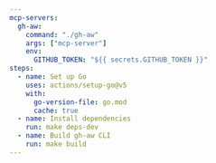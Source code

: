 ```yaml
---
mcp-servers:
  gh-aw:
    command: "./gh-aw"
    args: ["mcp-server"]
    env:
      GITHUB_TOKEN: "${{ secrets.GITHUB_TOKEN }}"
steps:
  - name: Set up Go
    uses: actions/setup-go@v5
    with:
      go-version-file: go.mod
      cache: true
  - name: Install dependencies
    run: make deps-dev
  - name: Build gh-aw CLI
    run: make build
---
```

